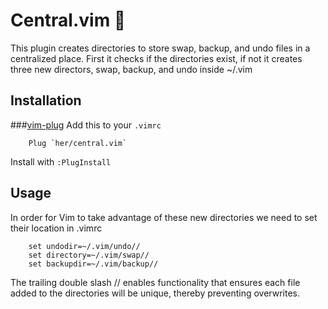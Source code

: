 # Central.vim 🌷 

This plugin creates directories to store swap, backup, and undo files in a
centralized place. First it checks if the directories exist, if not it creates
three new directors, swap, backup, and undo inside ~/.vim 

## Installation 

###[vim-plug](https://github.com/junegunn/vim-plug)
Add this to your `.vimrc`
```
	Plug `her/central.vim`
```
Install with `:PlugInstall`

## Usage

In order for Vim to take advantage of these new directories we need to set their
location in .vimrc
```vim
	set undodir=~/.vim/undo//
	set directory=~/.vim/swap//
	set backupdir=~/.vim/backup//
```
The trailing double slash // enables functionality that ensures each file added to the directories will be unique, thereby preventing overwrites.

